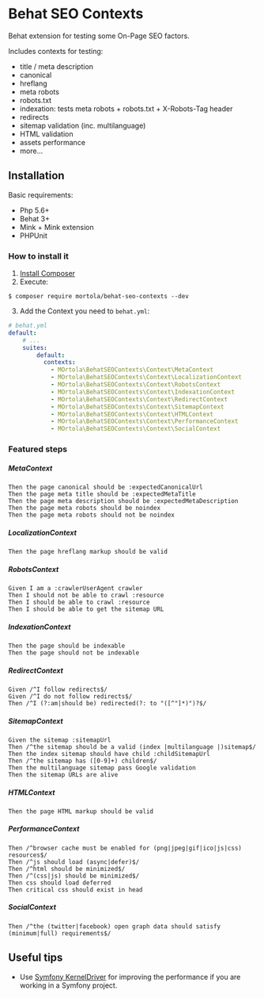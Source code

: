 # Behat SEO Contexts
Behat extension for testing some On-Page SEO factors.

Includes contexts for testing:
* title / meta description
* canonical
* hreflang
* meta robots
* robots.txt
* indexation: tests meta robots + robots.txt + X-Robots-Tag header
* redirects
* sitemap validation (inc. multilanguage)
* HTML validation
* assets performance 
* more...

Installation
------------

Basic requirements:

* Php 5.6+
* Behat 3+
* Mink + Mink extension
* PHPUnit

### How to install it

1. [Install Composer](https://getcomposer.org/download/)
2. Execute:

```
$ composer require mortola/behat-seo-contexts --dev
```

3. Add the Context you need to `behat.yml`:

```yaml
# behat.yml
default:
    # ...
    suites:
        default:
          contexts:
            - MOrtola\BehatSEOContexts\Context\MetaContext
            - MOrtola\BehatSEOContexts\Context\LocalizationContext
            - MOrtola\BehatSEOContexts\Context\RobotsContext
            - MOrtola\BehatSEOContexts\Context\IndexationContext
            - MOrtola\BehatSEOContexts\Context\RedirectContext
            - MOrtola\BehatSEOContexts\Context\SitemapContext
            - MOrtola\BehatSEOContexts\Context\HTMLContext
            - MOrtola\BehatSEOContexts\Context\PerformanceContext
            - MOrtola\BehatSEOContexts\Context\SocialContext

```
### Featured steps
##### MetaContext
```
Then the page canonical should be :expectedCanonicalUrl
Then the page meta title should be :expectedMetaTitle
Then the page meta description should be :expectedMetaDescription
Then the page meta robots should be noindex
Then the page meta robots should not be noindex
```
##### LocalizationContext
```
Then the page hreflang markup should be valid
```
##### RobotsContext
```
Given I am a :crawlerUserAgent crawler
Then I should not be able to crawl :resource
Then I should be able to crawl :resource
Then I should be able to get the sitemap URL
```
##### IndexationContext
```
Then the page should be indexable
Then the page should not be indexable
```
##### RedirectContext
```
Given /^I follow redirects$/
Given /^I do not follow redirects$/
Then /^I (?:am|should be) redirected(?: to "([^"]*)")?$/
```
##### SitemapContext
```
Given the sitemap :sitemapUrl
Then /^the sitemap should be a valid (index |multilanguage |)sitemap$/
Then the index sitemap should have child :childSitemapUrl
Then /^the sitemap has ([0-9]+) children$/
Then the multilanguage sitemap pass Google validation
Then the sitemap URLs are alive
```
##### HTMLContext
```
Then the page HTML markup should be valid
```
##### PerformanceContext
```
Then /^browser cache must be enabled for (png|jpeg|gif|ico|js|css) resources$/
Then /^js should load (async|defer)$/
Then /^html should be minimized$/
Then /^(css|js) should be minimized$/
Then css should load deferred
Then critical css should exist in head
```
##### SocialContext
```
Then /^the (twitter|facebook) open graph data should satisfy (minimum|full) requirements$/
```

Useful tips
------------
* Use [Symfony KernelDriver](https://github.com/Behat/Symfony2Extension) for improving the performance if you are working in a Symfony project.
